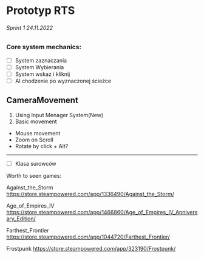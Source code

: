 # Prototyp RTS

###### Sprint 1 24.11.2022

### Core system mechanics:

- [ ] System zaznaczania
- [ ] System Wybierania
- [ ] System wskaż i kliknij
- [ ] AI chodzenie po wyznaczonej ścieżce

## CameraMovement
1. Using Input Menager System(New)
2. Basic movement
  - Mouse movement
  - Zoom on Scroll
  - Rotate by click + Alt?



______________________________________
- [ ] Klasa surowców


Worth to seen games:

Against_the_Storm
https://store.steampowered.com/app/1336490/Against_the_Storm/

Age_of_Empires_IV
https://store.steampowered.com/app/1466860/Age_of_Empires_IV_Anniversary_Edition/

Farthest_Frontier
https://store.steampowered.com/app/1044720/Farthest_Frontier/

Frostpunk
https://store.steampowered.com/app/323190/Frostpunk/
